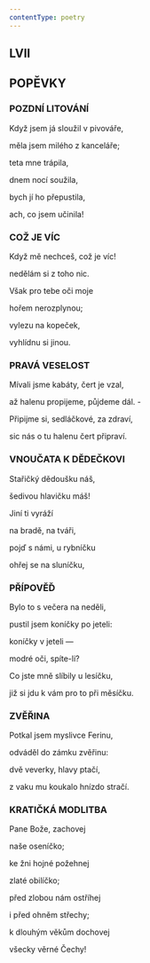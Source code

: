 ```yaml
---
contentType: poetry
---
```


<section>

## LVII  

## POPĚVKY

### POZDNÍ LITOVÁNÍ  

Když jsem já sloužil v pivováře,

měla jsem milého z kanceláře;

teta mne trápila,

dnem nocí soužila,

bych jí ho přepustila,

ach, co jsem učinila!

</section>

<section>

### COŽ JE VÍC

Když mě nechceš, což je víc!

nedělám si z toho nic.

Však pro tebe oči moje

hořem nerozplynou;

vylezu na kopeček,

vyhlídnu si jinou.

</section>

<section>

### PRAVÁ VESELOST

Mívali jsme kabáty, čert je vzal,

až halenu propijeme, půjdeme dál. -

Připijme si, sedláčkové, za zdraví,

sic nás o tu halenu čert připraví.

</section>

<section>

### VNOUČATA K DĚDEČKOVI

Stařičký dědoušku náš,

šedivou hlavičku máš!

Jiní ti vyráží

na bradě, na tváři,

pojď s námi, u rybníčku

ohřej se na sluníčku,

</section>

<section>

### PŘÍPOVĚĎ

Bylo to s večera na neděli,

pustil jsem koníčky po jeteli:

koníčky v jeteli —

modré oči, spíte-li?

Co jste mně slíbily u lesíčku,

již si jdu k vám pro to při měsíčku.

</section>

<section>

### ZVĚŘINA

Potkal jsem myslivce Ferinu,

odváděl do zámku zvěřinu:

dvě veverky, hlavy ptačí,

z vaku mu koukalo hnízdo stračí.

</section>

<section>

### KRATIČKÁ MODLITBA

Pane Bože, zachovej

naše oseníčko;

ke žni hojné požehnej

zlaté obilíčko;

před zlobou nám ostříhej

i před ohněm střechy;

k dlouhým věkům dochovej

všecky věrné Čechy!

</section>
